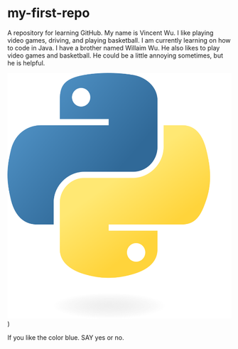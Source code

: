 # my-first-repo
A repository for learning GitHub.
My name is Vincent Wu. I like playing video games, driving, and playing basketball. I am currently learning on how to code in Java. I have a brother named Willaim Wu. He also likes to play video games and basketball. He could be a little annoying sometimes, but he is helpful.

![Alt text](https://github.com/vincentwu39/my-first-repo/blob/profile-picture/Python-logo-notext.svg.png))

If you like the color blue. SAY yes or no.
